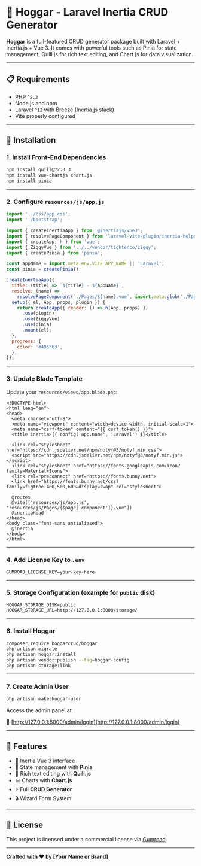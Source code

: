 
# 🧱 Hoggar - Laravel Inertia CRUD Generator

**Hoggar** is a full-featured CRUD generator package built with Laravel + Inertia.js + Vue 3. It comes with powerful tools such as Pinia for state management, Quill.js for rich text editing, and Chart.js for data visualization.

---

## 📋 Requirements

- PHP `^8.2`
- Node.js and npm
- Laravel `^12` with Breeze (Inertia.js stack)
- Vite properly configured

---

## 🚀 Installation

### 1. Install Front-End Dependencies

```bash
npm install quill@^2.0.3
npm install vue-chartjs chart.js
npm install pinia
```

---

### 2. Configure `resources/js/app.js`

```js
import '../css/app.css';
import './bootstrap';

import { createInertiaApp } from '@inertiajs/vue3';
import { resolvePageComponent } from 'laravel-vite-plugin/inertia-helpers';
import { createApp, h } from 'vue';
import { ZiggyVue } from '../../vendor/tightenco/ziggy';
import { createPinia } from 'pinia';

const appName = import.meta.env.VITE_APP_NAME || 'Laravel';
const pinia = createPinia();

createInertiaApp({
  title: (title) => `${title} - ${appName}`,
  resolve: (name) =>
    resolvePageComponent(`./Pages/${name}.vue`, import.meta.glob('./Pages/**/*.vue')),
  setup({ el, App, props, plugin }) {
    return createApp({ render: () => h(App, props) })
      .use(plugin)
      .use(ZiggyVue)
      .use(pinia)
      .mount(el);
  },
  progress: {
    color: '#4B5563',
  },
});
```

---

### 3. Update Blade Template

Update your `resources/views/app.blade.php`:

```blade
<!DOCTYPE html>
<html lang="en">
<head>
  <meta charset="utf-8">
  <meta name="viewport" content="width=device-width, initial-scale=1">
  <meta name="csrf-token" content="{{ csrf_token() }}">
  <title inertia>{{ config('app.name', 'Laravel') }}</title>

  <link rel="stylesheet" href="https://cdn.jsdelivr.net/npm/notyf@3/notyf.min.css">
  <script src="https://cdn.jsdelivr.net/npm/notyf@3/notyf.min.js"></script>
  <link rel="stylesheet" href="https://fonts.googleapis.com/icon?family=Material+Icons">
  <link rel="preconnect" href="https://fonts.bunny.net">
  <link href="https://fonts.bunny.net/css?family=figtree:400,500,600&display=swap" rel="stylesheet">

  @routes
  @vite(['resources/js/app.js', "resources/js/Pages/{$page['component']}.vue"])
  @inertiaHead
</head>
<body class="font-sans antialiased">
  @inertia
</body>
</html>
```

---

### 4. Add License Key to `.env`

```env
GUMROAD_LICENSE_KEY=your-key-here
```

---

### 5. Storage Configuration (example for `public` disk)

```env
HOGGAR_STORAGE_DISK=public
HOGGAR_STORAGE_URL=http://127.0.0.1:8000/storage/
```

---

### 6. Install Hoggar

```bash
composer require hoggarcrud/hoggar
php artisan migrate
php artisan hoggar:install
php artisan vendor:publish --tag=hoggar-config
php artisan storage:link
```

---

### 7. Create Admin User

```bash
php artisan make:hoggar-user
```

Access the admin panel at:

🔗 [http://127.0.0.1:8000/admin/login](http://127.0.0.1:8000/admin/login)

---

## 🧩 Features

- 🎨 Inertia Vue 3 interface
- 🧠 State management with **Pinia**
- 📝 Rich text editing with **Quill.js**
- 📊 Charts with **Chart.js**
- ⚡️ Full **CRUD Generator**
- 🔒 Wizard Form System

---

## 📘 License

This project is licensed under a commercial license via [Gumroad](https://gumroad.com/).

---

**Crafted with ❤️ by [Your Name or Brand]**